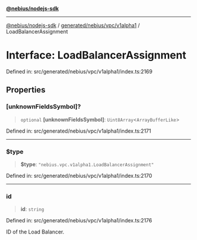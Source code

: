 [**@nebius/nodejs-sdk**](../../../../../README.md)

---

[@nebius/nodejs-sdk](../../../../../README.md) / [generated/nebius/vpc/v1alpha1](../README.md) / LoadBalancerAssignment

# Interface: LoadBalancerAssignment

Defined in: src/generated/nebius/vpc/v1alpha1/index.ts:2169

## Properties

### \[unknownFieldsSymbol\]?

> `optional` **\[unknownFieldsSymbol\]**: `Uint8Array`\<`ArrayBufferLike`\>

Defined in: src/generated/nebius/vpc/v1alpha1/index.ts:2171

---

### $type

> **$type**: `"nebius.vpc.v1alpha1.LoadBalancerAssignment"`

Defined in: src/generated/nebius/vpc/v1alpha1/index.ts:2170

---

### id

> **id**: `string`

Defined in: src/generated/nebius/vpc/v1alpha1/index.ts:2176

ID of the Load Balancer.
